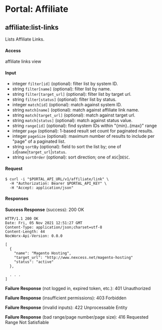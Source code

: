 # Portal: Affiliate

## affiliate:list-links
Lists Affiliate Links.

#### Access
affiliate links view

#### Input
- integer `filter[id]` (optional): filter list by system ID.
- string `filter[name]` (optional): filter list by name.
- string `filter[target_url]` (optional): filter list by target url.
- string `filter[status]` (optional): filter list by status.
- integer `match[id]` (optional): match against system ID.
- string `match[name]` (optional): match against affiliate link name.
- string `match[target_url]` (optional): match against target url.
- string `match[status]` (optional): match against status value.
- string `range[id]` (optional): find system IDs within "{min}..{max}" range
- integer `page` (optional): 1-based result set count for paginated results.
- integer `pageSize` (optional): maximum number of results to include per "page" of a paginated list.
- string `sortBy` (optional): field to sort the list by; one of `id`|`name`|`target_url`|`status`.
- string `sortOrder` (optional): sort direction; one of `ASC`|`DESC`.

#### Request
```
$ curl -i "$PORTAL_API_URL/v1/affiliate/link" \
  -H "Authorization: Bearer $PORTAL_API_KEY" \
  -H "Accept: application/json"
```

#### Responses
**Success Response** (success): 200 OK
```
HTTP/1.1 200 OK
Date: Fri, 05 Nov 2021 12:51:27 GMT
Content-Type: application/json;charset=utf-8
Content-Length: 44
NocWorx-Api-Version: 0.0.0

[
  {
    "name": "Magento Hosting",
    "target_url": "http://www.nexcess.net/magento-hosting"
    "status": "active"
  },

  . . .
]
```

**Failure Response** (not logged in, expired token, etc.): 401 Unauthorized

**Failure Response** (insufficient permissions): 403 Forbidden

**Failure Response** (invalid inputs): 422 Unprocessable Entity

**Failure Response** (bad range/page number/page size): 416 Requested Range Not Satisfiable
